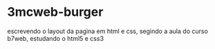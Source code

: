 # 3mcweb-burger
escrevendo o layout da pagina em html e css, segindo a aula do curso b7web, estudando o html5 e css3
